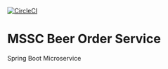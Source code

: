 [![CircleCI](https://circleci.com/gh/eyouu/mssc-beer-order-service/tree/master.svg?style=svg)](https://circleci.com/gh/eyouu/mssc-beer-order-service/tree/master)
# MSSC Beer Order Service

Spring Boot Microservice